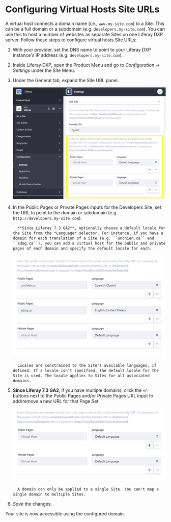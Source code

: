 # Configuring Virtual Hosts Site URLs

A virtual host connects a domain name (i.e., `www.my-site.com`) to a Site. This can be a full domain or a subdomain (e.g. `developers.my-site.com`). You can use this to host a number of websites as separate Sites on one Liferay DXP server. Follow these steps to configure virtual hosts Site URLs:

1. With your provider, set the DNS name to point to your Liferay DXP instance's IP address (e.g. `developers.my-site.com`). <!-- I think we can take this .5 step further by either linking to a often cited resource on how on a common domain name provider, a user would update the DNS name to point to a particular IP address. -->
1. Inside Liferay DXP, open the Product Menu and go to *Configuration* &rarr; *Settings* under the Site Menu.
1. Under the General tab, expand the Site URL panel.

    ![When configuring virtual hosts, the public and private pages of a site can be configured to different domains.](./configuring-virtual-hosts-site-urls/images/01.png)

1. In the Public Pages or Private Pages inputs for the Developers Site, set the URL to point to the domain or subdomain (e.g. `http://developers.my-site.com`).

    ```note::
      **Since Liferay 7.3 GA2**, optionally choose a default locale for the Site from the *Language* selector. For instance, if you have a domain for each translation of a Site (e.g. ``unchien.ca`` and ``adog.ca``), you can add a virtual host for the public and private pages of each domain and specify the default locale for each.
    ```

      ![You can point virtual hosts to specific locales.](./configuring-virtual-hosts-site-urls/images/02.png)

    ```note::
      Locales are constrained to the Site's available languages, if defined. If a locale isn't specified, the default locale for the Site is used. The locale applies to Sites for all associated domains.
    ```

1. **Since Liferay 7.3 GA2**, if you have multiple domains, click the `+`/`-` buttons next to the Public Pages and/or Private Pages URL input to add/remove a new URL for that Page Set.

    ![You can add multiple virtual hosts to point to different domains.](./configuring-virtual-hosts-site-urls/images/03.png)

    ```important::
      A domain can only be applied to a single Site. You can't map a single domain to multiple Sites.
    ```

1. *Save* the changes.

Your site is now accessible using the configured domain.
